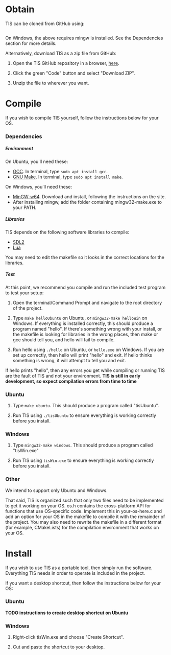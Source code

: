 # Obtain

TIS can be cloned from GitHub using:
```git clone https://github.com/NathanaelSpecht/TreesInSpaceEngine
```
On Windows, the above requires mingw is installed. See the Dependencies section for more details.

Alternatively, download TIS as a zip file from GitHub:
1. Open the TIS GitHub repository in a browser, [here](https://github.com/NathanaelSpecht/TreesInSpaceEngine).

2. Click the green "Code" button and select "Download ZIP".

3. Unzip the file to wherever you want.

# Compile

If you wish to compile TIS yourself, follow the instructions below for your OS.

### Dependencies

##### Environment

On Ubuntu, you'll need these:
- [GCC](https://gcc.gnu.org). In terminal, type `sudo apt install gcc`.
- [GNU Make](https://gnu.org/software/make). In terminal, type `sudo apt install make`.

On Windows, you'll need these:
- [MinGW-w64](https://mingw-w64.org). Download and install, following the instructions on the site.
- After installing mingw, add the folder containing mingw32-make.exe to your PATH.

##### Libraries

TIS depends on the following software libraries to compile:
- [SDL2](https://libsdl.org)
- [Lua](http://lua.org/home.html)

You may need to edit the makefile so it looks in the correct locations for the libraries.

##### Test

At this point, we recommend you compile and run the included test program to test your setup:

1. Open the terminal/Command Prompt and navigate to the root directory of the project.

2. Type `make helloUbuntu` on Ubuntu, or `mingw32-make helloWin` on Windows.
If everything is installed correctly, this should produce a program named "hello".
If there's something wrong with your install, or the makefile is looking for libraries in the wrong places, then make or gcc should tell you, and hello will fail to compile.

3. Run hello using `./hello` on Ubuntu, or `hello.exe` on Windows.
If you are set up correctly, then hello will print "hello" and exit.
If hello thinks something is wrong, it will attempt to tell you and exit.

If hello prints "hello", then any errors you get while compiling or running TIS are the fault of TIS and not your environment.
**TIS is still in early development, so expect compilation errors from time to time**

### Ubuntu

1. Type `make ubuntu`. This should produce a program called "tisUbuntu".

2. Run TIS using `./tisUbuntu` to ensure everything is working correctly before you install.

### Windows

1. Type `mingw32-make windows`. This should produce a program called "tisWin.exe"

2. Run TIS using `tisWin.exe` to ensure everything is working correctly before you install.

### Other

We intend to support only Ubuntu and Windows. 

That said, TIS is organized such that only two files need to be implemented to get it working on your OS.
os.h contains the cross-platform API for functions that use OS-specific code.
Implement this in your-os-here.c and add an option for your OS in the makefile to compile it with the remainder of the project.
You may also need to rewrite the makefile in a different format (for example, CMakeLists) for the compilation environment that works on your OS.

# Install

If you wish to use TIS as a portable tool, then simply run the software.
Everything TIS needs in order to operate is included in the project.

If you want a desktop shortcut, then follow the instructions below for your OS:

### Ubuntu

**TODO instructions to create desktop shortcut on Ubuntu**

### Windows

1. Right-click tisWin.exe and choose "Create Shortcut".

2. Cut and paste the shortcut to your desktop.

